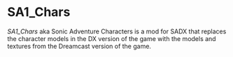 # SA1_Chars

*SA1_Chars* aka Sonic Adventure Characters is a mod for SADX that replaces the character models in the DX version of the game with the models and textures from the Dreamcast version of the game.